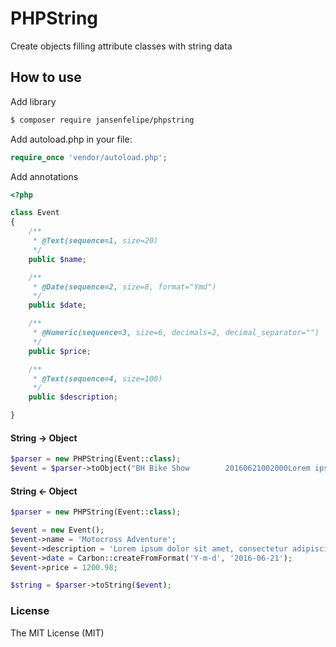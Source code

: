 # PHPString

Create objects filling attribute classes with string data

## How to use

Add library

```sh
$ composer require jansenfelipe/phpstring
```

Add autoload.php in your file:

```php
require_once 'vendor/autoload.php';  
```

Add annotations
```php
<?php

class Event
{
    /**
     * @Text(sequence=1, size=20)
     */
    public $name;

    /**
     * @Date(sequence=2, size=8, format="Ymd")
     */
    public $date;

    /**
     * @Numeric(sequence=3, size=6, decimals=2, decimal_separator="")
     */
    public $price;

    /**
     * @Text(sequence=4, size=100)
     */
    public $description;

}
```

#### String -> Object

```php
$parser = new PHPString(Event::class);
$event = $parser->toObject("BH Bike Show        20160621002000Lorem ipsum dolor sit amet, consectetur adipiscing elit. Fusce consequat augue at hendrerit posuere.");
```

#### String <- Object

```php
$parser = new PHPString(Event::class);

$event = new Event();
$event->name = 'Motocross Adventure';
$event->description = 'Lorem ipsum dolor sit amet, consectetur adipiscing elit. Fusce consequat augue at hendrerit posuere.';
$event->date = Carbon::createFromFormat('Y-m-d', '2016-06-21');
$event->price = 1200.98;

$string = $parser->toString($event);
```

### License

The MIT License (MIT)